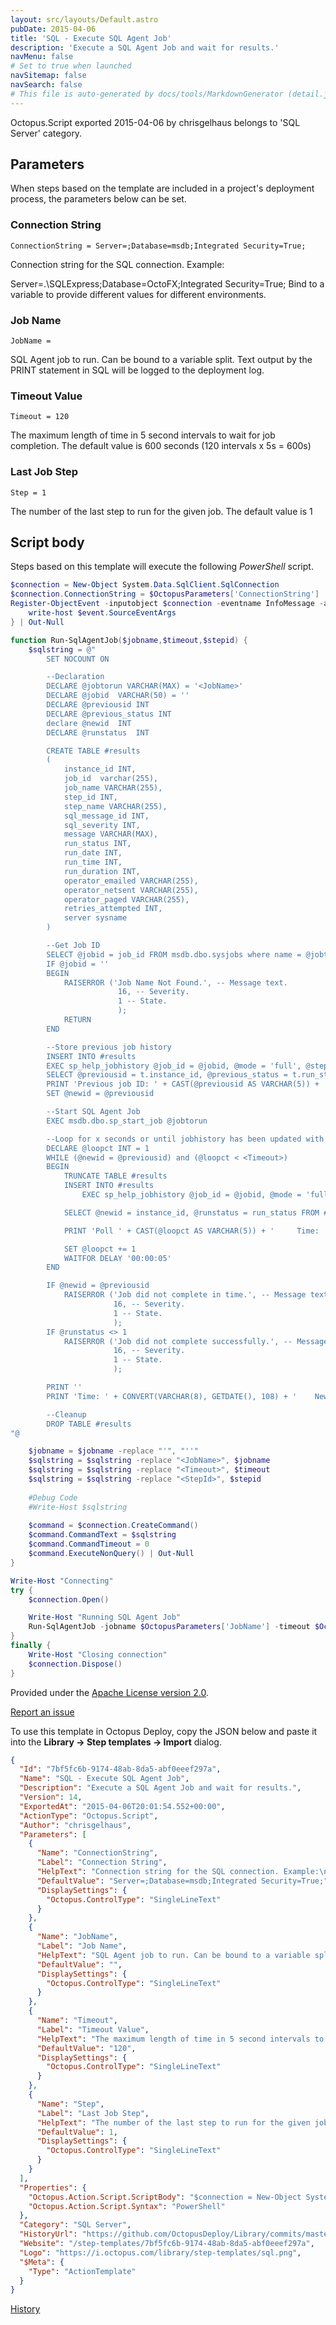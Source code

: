 ```yaml
---
layout: src/layouts/Default.astro
pubDate: 2015-04-06
title: 'SQL - Execute SQL Agent Job'
description: 'Execute a SQL Agent Job and wait for results.'
navMenu: false
# Set to true when launched
navSitemap: false
navSearch: false
# This file is auto-generated by docs/tools/MarkdownGenerator (detail.js)
---
```


Octopus.Script exported 2015-04-06 by chrisgelhaus belongs to 'SQL Server' category.

## Parameters

When steps based on the template are included in a project's deployment process, the parameters below can be set.


<div class="param">

### Connection String

`ConnectionString = Server=;Database=msdb;Integrated Security=True;`

Connection string for the SQL connection. Example:

Server=.\SQLExpress;Database=OctoFX;Integrated Security=True;
Bind to a variable to provide different values for different environments.

</div>
        
<div class="param">

### Job Name

`JobName = `

SQL Agent job to run. Can be bound to a variable split. 
Text output by the PRINT statement in SQL will be logged to the deployment log.

</div>
        
<div class="param">

### Timeout Value

`Timeout = 120`

The maximum length of time in 5 second intervals to wait for job completion. 
The default value is 600 seconds (120 intervals x 5s = 600s)

</div>
        
<div class="param">

### Last Job Step

`Step = 1`

The number of the last step to run for the given job. 
The default value is 1

</div>
        

## Script body

Steps based on this template will execute the following *PowerShell* script.

```powershell
$connection = New-Object System.Data.SqlClient.SqlConnection
$connection.ConnectionString = $OctopusParameters['ConnectionString']
Register-ObjectEvent -inputobject $connection -eventname InfoMessage -action {
    write-host $event.SourceEventArgs
} | Out-Null

function Run-SqlAgentJob($jobname,$timeout,$stepid) {
	$sqlstring = @"
		SET NOCOUNT ON

		--Declaration
		DECLARE @jobtorun VARCHAR(MAX) = '<JobName>'
		DECLARE @jobid	VARCHAR(50) = ''
		DECLARE @previousid INT
        DECLARE @previous_status INT 
		declare @newid	INT
		DECLARE @runstatus	INT

		CREATE TABLE #results
		(
			instance_id INT,
			job_id	varchar(255),
			job_name VARCHAR(255),
			step_id	INT,
			step_name VARCHAR(255),
			sql_message_id INT,
			sql_severity INT,
			message VARCHAR(MAX),
			run_status INT,
			run_date INT,
			run_time INT,
			run_duration INT,
			operator_emailed VARCHAR(255),
			operator_netsent VARCHAR(255),
			operator_paged VARCHAR(255),
			retries_attempted INT,
			server sysname
		)

		--Get Job ID
		SELECT @jobid = job_id FROM msdb.dbo.sysjobs where name = @jobtorun
		IF @jobid = ''
        BEGIN 
        	RAISERROR ('Job Name Not Found.', -- Message text.
        				16, -- Severity.
        				1 -- State.
        				);
        	RETURN
        END

		--Store previous job history
		INSERT INTO #results
		EXEC sp_help_jobhistory @job_id = @jobid, @mode = 'full', @step_id = <StepId>
        SELECT @previousid = t.instance_id, @previous_status = t.run_status FROM (SELECT TOP 1 instance_id, run_status FROM #results ORDER BY instance_id DESC) t
        PRINT 'Previous job ID: ' + CAST(@previousid AS VARCHAR(5)) + '		Run Status:' + CAST(@previous_status AS VARCHAR(5))
		SET @newid = @previousid

		--Start SQL Agent Job
		EXEC msdb.dbo.sp_start_job @jobtorun

		--Loop for x seconds or until jobhistory has been updated with a new record
		DECLARE @loopct	INT = 1
		WHILE (@newid = @previousid) and (@loopct < <Timeout>)
		BEGIN
			TRUNCATE TABLE #results
			INSERT INTO #results
				EXEC sp_help_jobhistory @job_id = @jobid, @mode = 'full', @step_id = <StepId>

			SELECT @newid = instance_id, @runstatus = run_status FROM #results WHERE instance_id = (SELECT MAX(instance_id) FROM #results)

			PRINT 'Poll ' + CAST(@loopct AS VARCHAR(5)) + '		Time: ' + CONVERT(VARCHAR(8), GETDATE(), 108) 

			SET @loopct += 1
			WAITFOR DELAY '00:00:05'
		END

		IF @newid = @previousid
			RAISERROR ('Job did not complete in time.', -- Message text.
					   16, -- Severity.
					   1 -- State.
					   );
		IF @runstatus <> 1
			RAISERROR ('Job did not complete successfully.', -- Message text.
					   16, -- Severity.
					   1 -- State.
					   );

		PRINT ''
		PRINT 'Time: ' + CONVERT(VARCHAR(8), GETDATE(), 108) + '	New Job ID:' + CAST(@newid AS VARCHAR(5)) + '		Run Status:' + CAST(@runstatus AS VARCHAR(5))

		--Cleanup
		DROP TABLE #results
"@

    $jobname = $jobname -replace "'", "''"
	$sqlstring = $sqlstring -replace "<JobName>", $jobname
	$sqlstring = $sqlstring -replace "<Timeout>", $timeout
	$sqlstring = $sqlstring -replace "<StepId>", $stepid
	
	#Debug Code
	#Write-Host $sqlstring
	
	$command = $connection.CreateCommand()
	$command.CommandText = $sqlstring
	$command.CommandTimeout = 0
	$command.ExecuteNonQuery() | Out-Null
}

Write-Host "Connecting"
try {
    $connection.Open()

    Write-Host "Running SQL Agent Job"
    Run-SqlAgentJob -jobname $OctopusParameters['JobName'] -timeout $OctopusParameters['Timeout'] -step $OctopusParameters['Step']
}
finally {
    Write-Host "Closing connection"
    $connection.Dispose()
}

```

Provided under the [Apache License version 2.0](https://github.com/OctopusDeploy/Library/blob/master/LICENSE.txt).

[Report an issue](https://github.com/OctopusDeploy/Library/issues/new?assignees=&labels=&projects=&template=bug-report.yml&title=Issue%20with%20SQL%20-%20Execute%20SQL%20Agent%20Job&step-template=SQL%20-%20Execute%20SQL%20Agent%20Job)

<div class="get-json">

To use this template in Octopus Deploy, copy the JSON below and paste it into the **Library → Step templates → Import** dialog.

```json
{
  "Id": "7bf5fc6b-9174-48ab-8da5-abf0eeef297a",
  "Name": "SQL - Execute SQL Agent Job",
  "Description": "Execute a SQL Agent Job and wait for results.",
  "Version": 14,
  "ExportedAt": "2015-04-06T20:01:54.552+00:00",
  "ActionType": "Octopus.Script",
  "Author": "chrisgelhaus",
  "Parameters": [
    {
      "Name": "ConnectionString",
      "Label": "Connection String",
      "HelpText": "Connection string for the SQL connection. Example:\n\nServer=.\\SQLExpress;Database=OctoFX;Integrated Security=True;\nBind to a variable to provide different values for different environments.",
      "DefaultValue": "Server=;Database=msdb;Integrated Security=True;",
      "DisplaySettings": {
        "Octopus.ControlType": "SingleLineText"
      }
    },
    {
      "Name": "JobName",
      "Label": "Job Name",
      "HelpText": "SQL Agent job to run. Can be bound to a variable split. \nText output by the PRINT statement in SQL will be logged to the deployment log.",
      "DefaultValue": "",
      "DisplaySettings": {
        "Octopus.ControlType": "SingleLineText"
      }
    },
    {
      "Name": "Timeout",
      "Label": "Timeout Value",
      "HelpText": "The maximum length of time in 5 second intervals to wait for job completion. \nThe default value is 600 seconds (120 intervals x 5s = 600s)",
      "DefaultValue": "120",
      "DisplaySettings": {
        "Octopus.ControlType": "SingleLineText"
      }
    },
    {
      "Name": "Step",
      "Label": "Last Job Step",
      "HelpText": "The number of the last step to run for the given job. \nThe default value is 1",
      "DefaultValue": 1,
      "DisplaySettings": {
        "Octopus.ControlType": "SingleLineText"
      }
    }
  ],
  "Properties": {
    "Octopus.Action.Script.ScriptBody": "$connection = New-Object System.Data.SqlClient.SqlConnection\n$connection.ConnectionString = $OctopusParameters['ConnectionString']\nRegister-ObjectEvent -inputobject $connection -eventname InfoMessage -action {\n    write-host $event.SourceEventArgs\n} | Out-Null\n\nfunction Run-SqlAgentJob($jobname,$timeout,$stepid) {\n\t$sqlstring = @\"\n\t\tSET NOCOUNT ON\n\n\t\t--Declaration\n\t\tDECLARE @jobtorun VARCHAR(MAX) = '<JobName>'\n\t\tDECLARE @jobid\tVARCHAR(50) = ''\n\t\tDECLARE @previousid INT\n        DECLARE @previous_status INT \n\t\tdeclare @newid\tINT\n\t\tDECLARE @runstatus\tINT\n\n\t\tCREATE TABLE #results\n\t\t(\n\t\t\tinstance_id INT,\n\t\t\tjob_id\tvarchar(255),\n\t\t\tjob_name VARCHAR(255),\n\t\t\tstep_id\tINT,\n\t\t\tstep_name VARCHAR(255),\n\t\t\tsql_message_id INT,\n\t\t\tsql_severity INT,\n\t\t\tmessage VARCHAR(MAX),\n\t\t\trun_status INT,\n\t\t\trun_date INT,\n\t\t\trun_time INT,\n\t\t\trun_duration INT,\n\t\t\toperator_emailed VARCHAR(255),\n\t\t\toperator_netsent VARCHAR(255),\n\t\t\toperator_paged VARCHAR(255),\n\t\t\tretries_attempted INT,\n\t\t\tserver sysname\n\t\t)\n\n\t\t--Get Job ID\n\t\tSELECT @jobid = job_id FROM msdb.dbo.sysjobs where name = @jobtorun\n\t\tIF @jobid = ''\n        BEGIN \n        \tRAISERROR ('Job Name Not Found.', -- Message text.\n        \t\t\t\t16, -- Severity.\n        \t\t\t\t1 -- State.\n        \t\t\t\t);\n        \tRETURN\n        END\n\n\t\t--Store previous job history\n\t\tINSERT INTO #results\n\t\tEXEC sp_help_jobhistory @job_id = @jobid, @mode = 'full', @step_id = <StepId>\n        SELECT @previousid = t.instance_id, @previous_status = t.run_status FROM (SELECT TOP 1 instance_id, run_status FROM #results ORDER BY instance_id DESC) t\n        PRINT 'Previous job ID: ' + CAST(@previousid AS VARCHAR(5)) + '\t\tRun Status:' + CAST(@previous_status AS VARCHAR(5))\n\t\tSET @newid = @previousid\n\n\t\t--Start SQL Agent Job\n\t\tEXEC msdb.dbo.sp_start_job @jobtorun\n\n\t\t--Loop for x seconds or until jobhistory has been updated with a new record\n\t\tDECLARE @loopct\tINT = 1\n\t\tWHILE (@newid = @previousid) and (@loopct < <Timeout>)\n\t\tBEGIN\n\t\t\tTRUNCATE TABLE #results\n\t\t\tINSERT INTO #results\n\t\t\t\tEXEC sp_help_jobhistory @job_id = @jobid, @mode = 'full', @step_id = <StepId>\n\n\t\t\tSELECT @newid = instance_id, @runstatus = run_status FROM #results WHERE instance_id = (SELECT MAX(instance_id) FROM #results)\n\n\t\t\tPRINT 'Poll ' + CAST(@loopct AS VARCHAR(5)) + '\t\tTime: ' + CONVERT(VARCHAR(8), GETDATE(), 108) \n\n\t\t\tSET @loopct += 1\n\t\t\tWAITFOR DELAY '00:00:05'\n\t\tEND\n\n\t\tIF @newid = @previousid\n\t\t\tRAISERROR ('Job did not complete in time.', -- Message text.\n\t\t\t\t\t   16, -- Severity.\n\t\t\t\t\t   1 -- State.\n\t\t\t\t\t   );\n\t\tIF @runstatus <> 1\n\t\t\tRAISERROR ('Job did not complete successfully.', -- Message text.\n\t\t\t\t\t   16, -- Severity.\n\t\t\t\t\t   1 -- State.\n\t\t\t\t\t   );\n\n\t\tPRINT ''\n\t\tPRINT 'Time: ' + CONVERT(VARCHAR(8), GETDATE(), 108) + '\tNew Job ID:' + CAST(@newid AS VARCHAR(5)) + '\t\tRun Status:' + CAST(@runstatus AS VARCHAR(5))\n\n\t\t--Cleanup\n\t\tDROP TABLE #results\n\"@\n\n    $jobname = $jobname -replace \"'\", \"''\"\n\t$sqlstring = $sqlstring -replace \"<JobName>\", $jobname\n\t$sqlstring = $sqlstring -replace \"<Timeout>\", $timeout\n\t$sqlstring = $sqlstring -replace \"<StepId>\", $stepid\n\t\n\t#Debug Code\n\t#Write-Host $sqlstring\n\t\n\t$command = $connection.CreateCommand()\n\t$command.CommandText = $sqlstring\n\t$command.CommandTimeout = 0\n\t$command.ExecuteNonQuery() | Out-Null\n}\n\nWrite-Host \"Connecting\"\ntry {\n    $connection.Open()\n\n    Write-Host \"Running SQL Agent Job\"\n    Run-SqlAgentJob -jobname $OctopusParameters['JobName'] -timeout $OctopusParameters['Timeout'] -step $OctopusParameters['Step']\n}\nfinally {\n    Write-Host \"Closing connection\"\n    $connection.Dispose()\n}\n",
    "Octopus.Action.Script.Syntax": "PowerShell"
  },
  "Category": "SQL Server",
  "HistoryUrl": "https://github.com/OctopusDeploy/Library/commits/master/step-templates//opt/buildagent/work/75443764cd38076d/step-templates/sql-execute-sql-agent-job.json",
  "Website": "/step-templates/7bf5fc6b-9174-48ab-8da5-abf0eeef297a",
  "Logo": "https://i.octopus.com/library/step-templates/sql.png",
  "$Meta": {
    "Type": "ActionTemplate"
  }
}
```

[History](https://github.com/OctopusDeploy/Library/commits/master/step-templates/https://github.com/OctopusDeploy/Library/commits/master/step-templates//opt/buildagent/work/75443764cd38076d/step-templates/sql-execute-sql-agent-job.json)

</div>
